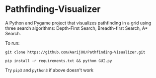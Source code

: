 # Pathfinding-Visualizer
A Python and Pygame project that visualizes pathfinding in a grid using three search algorithms: Depth-First Search, Breadth-first Search, A* Search.

To run:

`git clone https://github.com/Aarij00/Pathfinding-Visualizer.git`

`pip install -r requirements.txt && python GUI.py`

Try `pip3` and `python3` if above doesn't work
